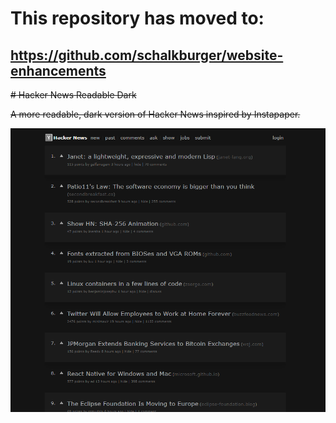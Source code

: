 # This repository has moved to:
## <https://github.com/schalkburger/website-enhancements>


~~# Hacker News Readable Dark~~

~~A more readable, dark version of Hacker News inspired by Instapaper.~~

~~![Image of Hacker News Readable Dark Striped](hacker-news-readable-dark-striped-screenshot.png)~~

